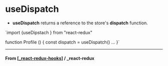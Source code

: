 # useDispatch

- **useDispatch** returns a reference to the store's **dispatch** function.

`import {useDipstach } from "react-redux"

function Profile () {
const dispatch = useDispatch()
...
}`

---

#### **From** [[_react-redux-hooks]] / \_react-redux

[//begin]: # "Autogenerated link references for markdown compatibility"
[_react-redux-hooks]: _react-redux-hooks "React-Redux Hooks"
[//end]: # "Autogenerated link references"
